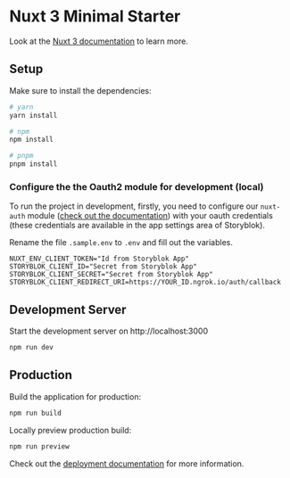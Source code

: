 # Nuxt 3 Minimal Starter

Look at the [Nuxt 3 documentation](https://nuxt.com/docs/getting-started/introduction) to learn more.

## Setup

Make sure to install the dependencies:

```bash
# yarn
yarn install

# npm
npm install

# pnpm
pnpm install
```

### Configure the the Oauth2 module for development (local)

To run the project in development, firstly, you need to configure our `nuxt-auth` module ([check out the documentation](https://github.com/storyblok/nuxt-auth)) with your oauth credentials (these credentials are available in the app settings area of Storyblok).

Rename the file `.sample.env` to `.env` and fill out the variables.

```text
NUXT_ENV_CLIENT_TOKEN="Id from Storyblok App"
STORYBLOK_CLIENT_ID="Secret from Storyblok App"
STORYBLOK_CLIENT_SECRET="Secret from Storyblok App"
STORYBLOK_CLIENT_REDIRECT_URI=https://YOUR_ID.ngrok.io/auth/callback
```

## Development Server

Start the development server on http://localhost:3000

```bash
npm run dev
```

## Production

Build the application for production:

```bash
npm run build
```

Locally preview production build:

```bash
npm run preview
```

Check out the [deployment documentation](https://nuxt.com/docs/getting-started/deployment) for more information.
